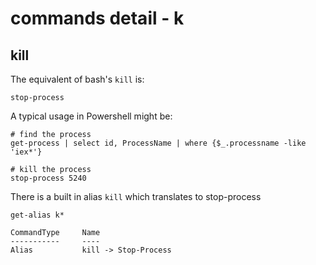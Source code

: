 # commands detail - k

## kill

The equivalent of bash's `kill` is:

~~~~~~~~
stop-process
~~~~~~~~

A typical usage in Powershell might be:

~~~~~~~~
# find the process
get-process | select id, ProcessName | where {$_.processname -like 'iex*'}

# kill the process
stop-process 5240
~~~~~~~~

There is a built in alias `kill` which translates to stop-process

~~~~~~~~
get-alias k*

CommandType     Name
-----------     ----
Alias           kill -> Stop-Process
~~~~~~~~
